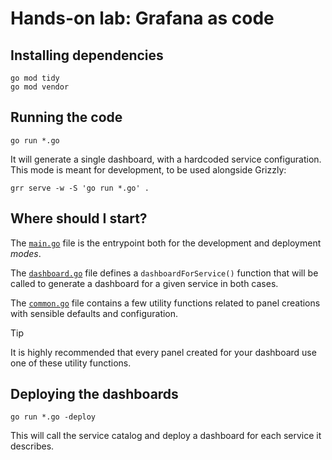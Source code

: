 # Hands-on lab: Grafana as code

## Installing dependencies

```shell
go mod tidy
go mod vendor
```

## Running the code

```shell
go run *.go
```

It will generate a single dashboard, with a hardcoded service configuration.
This mode is meant for development, to be used alongside Grizzly:

```shell
grr serve -w -S 'go run *.go' .
```

## Where should I start?

The [`main.go`](./main.go) file is the entrypoint both for the development and
deployment *modes*.

The [`dashboard.go`](./dashboard.go) file defines a `dashboardForService()`
function that will be called to generate a dashboard for a given service in
both cases.

The [`common.go`](./common.go) file contains a few utility functions related
to panel creations with sensible defaults and configuration.

> [!TIP]
> It is highly recommended that every panel created for your dashboard use one
> of these utility functions.

## Deploying the dashboards

```shell
go run *.go -deploy
```

This will call the service catalog and deploy a dashboard for each service it
describes.

